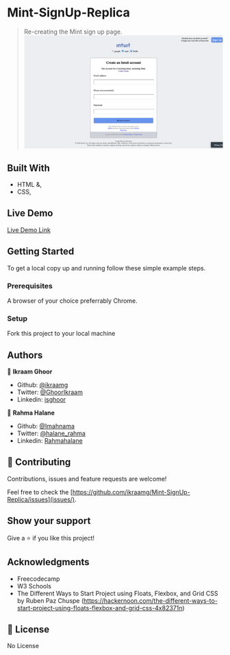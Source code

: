 # Mint-SignUp-Replica


> Re-creating the Mint sign up page.
> ![screenshot](2.png)

## Built With

- HTML &,
- CSS,

## Live Demo

[Live Demo Link](https://raw.githack.com/imahnama/Youtube-replica/Ikraam-Rahma-feature/index.html)

## Getting Started

To get a local copy up and running follow these simple example steps.

### Prerequisites

A browser of your choice preferrably Chrome.

### Setup

Fork this project to your local machine


## Authors

👤 **Ikraam Ghoor**

- Github: [@ikraamg](https://github.com/ikraamg)
- Twitter: [@GhoorIkraam](https://twitter.com/GhoorIkraam)
- Linkedin: [isghoor](https://linkedin.com/isghoor)

👤 **Rahma Halane**

- Github: [@Imahnama](https://github.com/imahnama)
- Twitter: [@halane_rahma](https://twitter.com/halane_rahma)
- Linkedin: [Rahmahalane](https://linkedin.com/Rahmahalane)

## 🤝 Contributing

Contributions, issues and feature requests are welcome!

Feel free to check the [https://github.com/ikraamg/Mint-SignUp-Replica/issues](issues/).

## Show your support

Give a ⭐️ if you like this project!

## Acknowledgments

- Freecodecamp
- W3 Schools
- The Different Ways to Start Project using Floats, Flexbox, and Grid CSS by Ruben Paz Chuspe (https://hackernoon.com/the-different-ways-to-start-project-using-floats-flexbox-and-grid-css-4x82371n)

## 📝 License

No License
